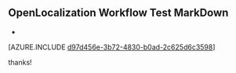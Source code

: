 ## OpenLocalization Workflow Test MarkDown
* 

[AZURE.INCLUDE [d97d456e-3b72-4830-b0ad-2c625d6c3598](calleeMd1.md)]

 
thanks!